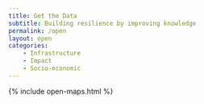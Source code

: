 ```yaml
---
title: Get the Data
subtitle: Building resilience by improving knowledge
permalink: /open
layout: open
categories:
    - Infrastructure
    - Impact
    - Socio-economic
---
```


{% include open-maps.html %}
